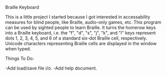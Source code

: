 Braille Keyboard

This is a little project I started because I got interested in accessability measures for blind
people, like Braille, audio-only games, etc. This program can be used by sighted people to learn
Braille. It turns the homerow keys into a Braille keyboard, i.e. the "f", "d", "s", "j", "k", and
"l" keys represent dots 1, 2, 3, 4, 5, and 6 of a standard six-dot Braille cell, respectively.
Unicode characters representing Braille cells are displayed in the window when typed.


Things To Do:

 -Add load/save file i/o.
 -Add help document.

